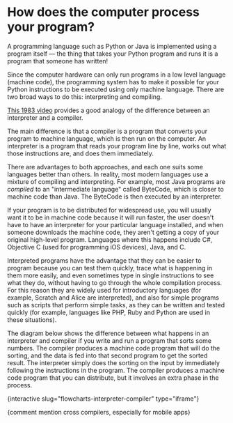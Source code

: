 # How does the computer process your program?

A programming language such as Python or Java is implemented using a program itself — the thing that takes your Python program and runs it is a program that someone has written!

Since the computer hardware can only run programs in a low level language (machine code), the programming system has to make it possible for your Python instructions to be executed using only machine language.
There are two broad ways to do this: interpreting and compiling.

[This 1983 video](https://www.youtube.com/watch?v=_C5AHaS1mOA) provides a good analogy of the difference between an interpreter and a compiler.

The main difference is that a compiler is a program that converts your program to machine language, which is then run on the computer.
An interpreter is a program that reads your program line by line, works out what those instructions are, and does them immediately.

There are advantages to both approaches, and each one suits some languages better than others.
In reality, most modern languages use a mixture of compiling and interpreting.
For example, most Java programs are *compiled* to an "intermediate language" called ByteCode, which is closer to machine code than Java.
The ByteCode is then executed by an interpreter.

If your program is to be distributed for widespread use, you will usually want it to be in machine code because it will run faster, the user doesn't have to have an interpreter for your particular language installed, and when someone downloads the machine code, they aren't getting a copy of your original high-level program.
Languages where this happens include C#, Objective C (used for programming iOS devices), Java, and C.

Interpreted programs have the advantage that they can be easier to program because you can test them quickly, trace what is happening in them more easily, and even sometimes type in single instructions to see what they do, without having to go through the whole compilation process.
For this reason they are widely used for introductory languages (for example, Scratch and Alice are interpreted), and also for simple programs such as scripts that perform simple tasks, as they can be written and tested quickly (for example, languages like PHP, Ruby and Python are used in these situations).

The diagram below shows the difference between what happens in an interpreter and compiler if you write and run a program that sorts some numbers.
The compiler produces a machine code program that will do the sorting, and the data is fed into that second program to get the sorted result.
The interpreter simply does the sorting on the input by immediately following the instructions in the program.
The compiler produces a machine code program that you can distribute, but it involves an extra phase in the process.

{interactive slug="flowcharts-interpreter-compiler" type="iframe"}

{comment mention cross compilers, especially for mobile apps}
